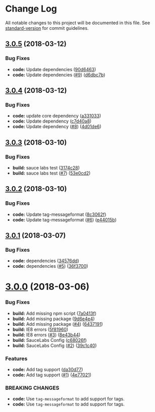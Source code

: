 # Change Log

All notable changes to this project will be documented in this file. See [standard-version](https://github.com/conventional-changelog/standard-version) for commit guidelines.

<a name="3.0.5"></a>
## [3.0.5](https://github.com/adam-26/intl-relativeformat/compare/v3.0.4...v3.0.5) (2018-03-12)


### Bug Fixes

* **code:** Update dependencies ([90d6463](https://github.com/adam-26/intl-relativeformat/commit/90d6463))
* **code:** Update dependencies ([#9](https://github.com/adam-26/intl-relativeformat/issues/9)) ([d6dbc7b](https://github.com/adam-26/intl-relativeformat/commit/d6dbc7b))



<a name="3.0.4"></a>
## [3.0.4](https://github.com/adam-26/intl-relativeformat/compare/v3.0.3...v3.0.4) (2018-03-12)


### Bug Fixes

* **code:** update core dependency ([a331033](https://github.com/adam-26/intl-relativeformat/commit/a331033))
* **code:** Update dependency ([c7d40a8](https://github.com/adam-26/intl-relativeformat/commit/c7d40a8))
* **code:** Update dependency ([#8](https://github.com/adam-26/intl-relativeformat/issues/8)) ([4d01de6](https://github.com/adam-26/intl-relativeformat/commit/4d01de6))



<a name="3.0.3"></a>
## [3.0.3](https://github.com/adam-26/intl-relativeformat/compare/v3.0.2...v3.0.3) (2018-03-10)


### Bug Fixes

* **build:** sauce labs test ([3174c28](https://github.com/adam-26/intl-relativeformat/commit/3174c28))
* **build:** sauce labs test ([#7](https://github.com/adam-26/intl-relativeformat/issues/7)) ([53e0cd2](https://github.com/adam-26/intl-relativeformat/commit/53e0cd2))



<a name="3.0.2"></a>
## [3.0.2](https://github.com/adam-26/intl-relativeformat/compare/v3.0.1...v3.0.2) (2018-03-10)


### Bug Fixes

* **code:** Update tag-messageformat ([8c3062f](https://github.com/adam-26/intl-relativeformat/commit/8c3062f))
* **code:** Update tag-messageformat  ([#6](https://github.com/adam-26/intl-relativeformat/issues/6)) ([e44015b](https://github.com/adam-26/intl-relativeformat/commit/e44015b))



<a name="3.0.1"></a>
## [3.0.1](https://github.com/adam-26/intl-relativeformat/compare/v3.0.0...v3.0.1) (2018-03-07)


### Bug Fixes

* **code:** dependencies ([34576dd](https://github.com/adam-26/intl-relativeformat/commit/34576dd))
* **code:** dependencies ([#5](https://github.com/adam-26/intl-relativeformat/issues/5)) ([36f3700](https://github.com/adam-26/intl-relativeformat/commit/36f3700))



<a name="3.0.0"></a>
# [3.0.0](https://github.com/adam-26/intl-relativeformat/compare/v2.1.0...v3.0.0) (2018-03-06)


### Bug Fixes

* **build:** Add missing npm script ([7a0413f](https://github.com/adam-26/intl-relativeformat/commit/7a0413f))
* **build:** Add missing package ([9d6e4e4](https://github.com/adam-26/intl-relativeformat/commit/9d6e4e4))
* **build:** Add missing package ([#4](https://github.com/adam-26/intl-relativeformat/issues/4)) ([6437191](https://github.com/adam-26/intl-relativeformat/commit/6437191))
* **build:** IE8 errors ([5f81960](https://github.com/adam-26/intl-relativeformat/commit/5f81960))
* **build:** IE8 errors ([#3](https://github.com/adam-26/intl-relativeformat/issues/3)) ([8e43b44](https://github.com/adam-26/intl-relativeformat/commit/8e43b44))
* **build:** SauceLabs Config ([c68026f](https://github.com/adam-26/intl-relativeformat/commit/c68026f))
* **build:** SauceLabs Config ([#2](https://github.com/adam-26/intl-relativeformat/issues/2)) ([39c1c40](https://github.com/adam-26/intl-relativeformat/commit/39c1c40))


### Features

* **code:** Add tag support ([da30d77](https://github.com/adam-26/intl-relativeformat/commit/da30d77))
* **code:** Add tag support ([#1](https://github.com/adam-26/intl-relativeformat/issues/1)) ([4e77021](https://github.com/adam-26/intl-relativeformat/commit/4e77021))


### BREAKING CHANGES

* **code:** Use `tag-messageformat` to add support for tags.
* **code:** Use `tag-messageformat` to add support for tags.
